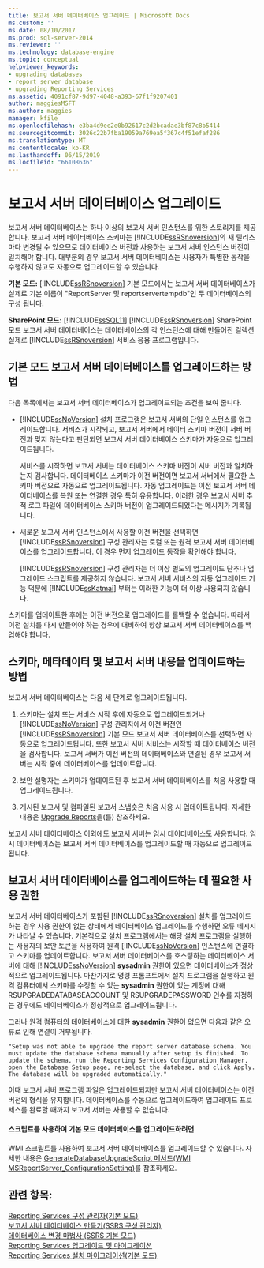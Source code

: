 ```yaml
---
title: 보고서 서버 데이터베이스 업그레이드 | Microsoft Docs
ms.custom: ''
ms.date: 08/10/2017
ms.prod: sql-server-2014
ms.reviewer: ''
ms.technology: database-engine
ms.topic: conceptual
helpviewer_keywords:
- upgrading databases
- report server database
- upgrading Reporting Services
ms.assetid: 4091cf87-9d97-4048-a393-67f1f9207401
author: maggiesMSFT
ms.author: maggies
manager: kfile
ms.openlocfilehash: e3ba4d9ee2e0b92617c2d2bcadae3bf87c8b5414
ms.sourcegitcommit: 3026c22b7fba19059a769ea5f367c4f51efaf286
ms.translationtype: MT
ms.contentlocale: ko-KR
ms.lasthandoff: 06/15/2019
ms.locfileid: "66108636"
---
```

# <a name="upgrade-a-report-server-database"></a>보고서 서버 데이터베이스 업그레이드
  보고서 서버 데이터베이스는 하나 이상의 보고서 서버 인스턴스를 위한 스토리지를 제공합니다. 보고서 서버 데이터베이스 스키마는 [!INCLUDE[ssRSnoversion](../../includes/ssrsnoversion-md.md)]의 새 릴리스마다 변경될 수 있으므로 데이터베이스 버전과 사용하는 보고서 서버 인스턴스 버전이 일치해야 합니다. 대부분의 경우 보고서 서버 데이터베이스는 사용자가 특별한 동작을 수행하지 않고도 자동으로 업그레이드할 수 있습니다.  
  
 **기본 모드:** [!INCLUDE[ssRSnoversion](../../includes/ssrsnoversion-md.md)] 기본 모드에서는 보고서 서버 데이터베이스가 실제로 기본 이름이 "ReportServer 및 reportservertempdb"인 두 데이터베이스의 구성 됩니다.  
  
 **SharePoint 모드:** [!INCLUDE[ssSQL11](../../includes/sssql11-md.md)] [!INCLUDE[ssRSnoversion](../../includes/ssrsnoversion-md.md)] SharePoint 모드 보고서 서버 데이터베이스는 데이터베이스의 각 인스턴스에 대해 만들어진 컬렉션 실제로 [!INCLUDE[ssRSnoversion](../../includes/ssrsnoversion-md.md)] 서비스 응용 프로그램입니다.  
  
## <a name="ways-to-upgrade-a-native-mode-report-server-database"></a>기본 모드 보고서 서버 데이터베이스를 업그레이드하는 방법  
 다음 목록에서는 보고서 서버 데이터베이스가 업그레이드되는 조건을 보여 줍니다.  
  
-   [!INCLUDE[ssNoVersion](../../includes/ssnoversion-md.md)] 설치 프로그램은 보고서 서버의 단일 인스턴스를 업그레이드합니다. 서비스가 시작되고, 보고서 서버에서 데이터 스키마 버전이 서버 버전과 맞지 않는다고 판단되면 보고서 서버 데이터베이스 스키마가 자동으로 업그레이드됩니다.  
  
     서비스를 시작하면 보고서 서버는 데이터베이스 스키마 버전이 서버 버전과 일치하는지 검사합니다. 데이터베이스 스키마가 이전 버전이면 보고서 서버에서 필요한 스키마 버전으로 자동으로 업그레이드됩니다. 자동 업그레이드는 이전 보고서 서버 데이터베이스를 복원 또는 연결한 경우 특히 유용합니다. 이러한 경우 보고서 서버 추적 로그 파일에 데이터베이스 스키마 버전이 업그레이드되었다는 메시지가 기록됩니다.  
  
-   새로운 보고서 서버 인스턴스에서 사용할 이전 버전을 선택하면 [!INCLUDE[ssRSnoversion](../../includes/ssrsnoversion-md.md)] 구성 관리자는 로컬 또는 원격 보고서 서버 데이터베이스를 업그레이드합니다. 이 경우 먼저 업그레이드 동작을 확인해야 합니다.  
  
     [!INCLUDE[ssRSnoversion](../../includes/ssrsnoversion-md.md)] 구성 관리자는 더 이상 별도의 업그레이드 단추나 업그레이드 스크립트를 제공하지 않습니다. 보고서 서버 서비스의 자동 업그레이드 기능 덕분에 [!INCLUDE[ssKatmai](../../includes/sskatmai-md.md)] 부터는 이러한 기능이 더 이상 사용되지 않습니다.  
  
 스키마를 업데이트한 후에는 이전 버전으로 업그레이드를 롤백할 수 없습니다. 따라서 이전 설치를 다시 만들어야 하는 경우에 대비하여 항상 보고서 서버 데이터베이스를 백업해야 합니다.  
  
## <a name="how-the-schema-metadata-and-report-server-content-is-updated"></a>스키마, 메타데이터 및 보고서 서버 내용을 업데이트하는 방법  
 보고서 서버 데이터베이스는 다음 세 단계로 업그레이드됩니다.  
  
1.  스키마는 설치 또는 서비스 시작 후에 자동으로 업그레이드되거나 [!INCLUDE[ssNoVersion](../../includes/ssnoversion-md.md)] 구성 관리자에서 이전 버전인 [!INCLUDE[ssRSnoversion](../../includes/ssrsnoversion-md.md)] 기본 모드 보고서 서버 데이터베이스를 선택하면 자동으로 업그레이드됩니다. 또한 보고서 서버 서비스는 시작할 때 데이터베이스 버전을 검사합니다. 보고서 서버가 이전 버전의 데이터베이스와 연결된 경우 보고서 서버는 시작 중에 데이터베이스를 업데이트합니다.  
  
2.  보안 설명자는 스키마가 업데이트된 후 보고서 서버 데이터베이스를 처음 사용할 때 업그레이드됩니다.  
  
3.  게시된 보고서 및 컴파일된 보고서 스냅숏은 처음 사용 시 업데이트됩니다. 자세한 내용은 [Upgrade Reports](upgrade-reports.md)을(를) 참조하세요.  
  
 보고서 서버 데이터베이스 이외에도 보고서 서버는 임시 데이터베이스도 사용합니다. 임시 데이터베이스는 보고서 서버 데이터베이스를 업그레이드할 때 자동으로 업그레이드됩니다.  
  
## <a name="permissions-required-to-upgrade-a-report-server-database"></a>보고서 서버 데이터베이스를 업그레이드하는 데 필요한 사용 권한  
 보고서 서버 데이터베이스가 포함된 [!INCLUDE[ssRSnoversion](../../includes/ssrsnoversion-md.md)] 설치를 업그레이드하는 경우 사용 권한이 없는 상태에서 데이터베이스 업그레이드를 수행하면 오류 메시지가 나타날 수 있습니다. 기본적으로 설치 프로그램에서는 해당 설치 프로그램을 실행하는 사용자의 보안 토큰을 사용하여 원격 [!INCLUDE[ssNoVersion](../../includes/ssnoversion-md.md)] 인스턴스에 연결하고 스키마를 업데이트합니다. 보고서 서버 데이터베이스를 호스팅하는 데이터베이스 서버에 대해 [!INCLUDE[ssNoVersion](../../includes/ssnoversion-md.md)] **sysadmin** 권한이 있으면 데이터베이스가 정상적으로 업그레이드됩니다. 마찬가지로 명령 프롬프트에서 설치 프로그램을 실행하고 원격 컴퓨터에서 스키마를 수정할 수 있는 **sysadmin** 권한이 있는 계정에 대해 RSUPGRADEDATABASEACCOUNT 및 RSUPGRADEPASSWORD 인수를 지정하는 경우에도 데이터베이스가 정상적으로 업그레이드됩니다.  
  
 그러나 원격 컴퓨터의 데이터베이스에 대한 **sysadmin** 권한이 없으면 다음과 같은 오류로 인해 연결이 거부됩니다.  
  
 `"Setup was not able to upgrade the report server database schema. You must update the database schema manually after setup is finished. To update the schema, run the Reporting Services Configuration Manager, open the Database Setup page, re-select the database, and click Apply. The database will be upgraded automatically."`  
  
 이때 보고서 서버 프로그램 파일은 업그레이드되지만 보고서 서버 데이터베이스는 이전 버전의 형식을 유지합니다. 데이터베이스를 수동으로 업그레이드하여 업그레이드 프로세스를 완료할 때까지 보고서 서버는 사용할 수 없습니다.  
  
#### <a name="to-upgrade-a-native-mode-database-with-scripts"></a>스크립트를 사용하여 기본 모드 데이터베이스를 업그레이드하려면  
 WMI 스크립트를 사용하여 보고서 서버 데이터베이스를 업그레이드할 수 있습니다. 자세한 내용은 [GenerateDatabaseUpgradeScript 메서드&#40;WMI MSReportServer_ConfigurationSetting&#41;](../wmi-provider-library-reference/configurationsetting-method-generatedatabaseupgradescript.md)를 참조하세요.  
  
## <a name="see-also"></a>관련 항목:  
 [Reporting Services 구성 관리자&#40;기본 모드&#41;](../../sql-server/install/reporting-services-configuration-manager-native-mode.md)   
 [보고서 서버 데이터베이스 만들기&#40;SSRS 구성 관리자&#41;](../../sql-server/install/create-a-report-server-database-ssrs-configuration-manager.md)   
 [데이터베이스 변경 마법사 &#40;SSRS 기본 모드&#41;](../../sql-server/install/change-database-wizard-ssrs-native-mode.md)   
 [Reporting Services 업그레이드 및 마이그레이션](upgrade-and-migrate-reporting-services.md)   
 [Reporting Services 설치 마이그레이션&#40;기본 모드&#41;](migrate-a-reporting-services-installation-native-mode.md)  
  
  
